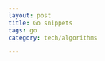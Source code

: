 ```yaml
---
layout: post
title: Go snippets
tags: go
category: tech/algorithms

---
```


<script src="https://gist.github.com/selimslab/a5e594199b9a346a3c9ec90e769183d5.js"></script>
